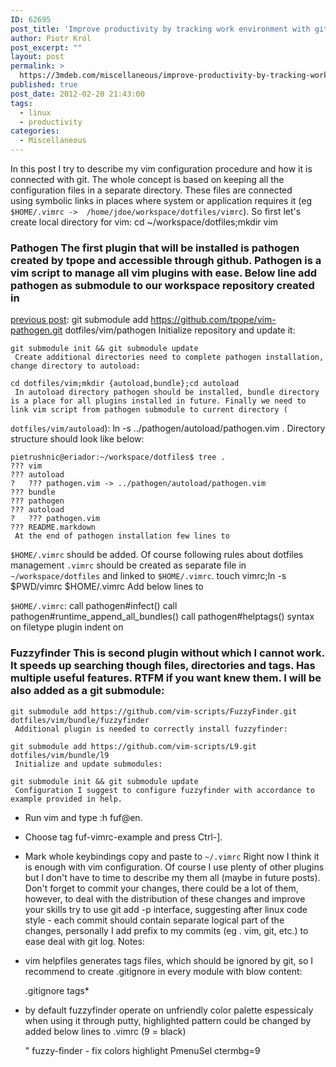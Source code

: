 ```yaml
---
ID: 62695
post_title: 'Improve productivity by tracking work environment with git &#8211; vim'
author: Piotr Król
post_excerpt: ""
layout: post
permalink: >
  https://3mdeb.com/miscellaneous/improve-productivity-by-tracking-work-environment-with-git-vim/
published: true
post_date: 2012-02-20 21:43:00
tags:
  - linux
  - productivity
categories:
  - Miscellaneous
---
```

In this post I try to describe my vim configuration procedure and how it is connected with git. The whole concept is based on keeping all the configuration files in a separate directory. These files are connected using symbolic links in places where system or application requires it (eg `$HOME/.vimrc -> 
/home/jdoe/workspace/dotfiles/vimrc`). So first let's create local directory for vim: 
    cd ~/workspace/dotfiles;mkdir vim  
    

### Pathogen The first plugin that will be installed is pathogen created by tpope and accessible through github. Pathogen is a vim script to manage all vim plugins with ease. Below line add pathogen as submodule to our workspace repository created in 

[previous post][1]: 
    git submodule add https://github.com/tpope/vim-pathogen.git dotfiles/vim/pathogen
     Initialize repository and update it: 

    git submodule init && git submodule update
     Create additional directories need to complete pathogen installation, change directory to autoload: 

    cd dotfiles/vim;mkdir {autoload,bundle};cd autoload
     In autoload directory pathogen should be installed, bundle directory is a place for all plugins installed in future. Finally we need to link vim script from pathogen submodule to current directory (

`dotfiles/vim/autoload`): 
    ln -s ../pathogen/autoload/pathogen.vim .
     Directory structure should look like below: 

    pietrushnic@eriador:~/workspace/dotfiles$ tree .
    ??? vim
    ??? autoload
    ?   ??? pathogen.vim -> ../pathogen/autoload/pathogen.vim
    ??? bundle
    ??? pathogen
    ??? autoload
    ?   ??? pathogen.vim
    ??? README.markdown
     At the end of pathogen installation few lines to 

`$HOME/.vimrc` should be added. Of course following rules about dotfiles management `.vimrc` should be created as separate file in `~/workspace/dotfiles` and linked to `$HOME/.vimrc`. 
    touch vimrc;ln -s $PWD/vimrc $HOME/.vimrc
     Add below lines to 

`$HOME/.vimrc`: 
    call pathogen#infect()
    call pathogen#runtime_append_all_bundles()
    call pathogen#helptags()
    syntax on
    filetype plugin
    indent on
    

### Fuzzyfinder This is second plugin without which I cannot work. It speeds up searching though files, directories and tags. Has multiple useful features. RTFM if you want knew them. I will be also added as a git submodule: 

    git submodule add https://github.com/vim-scripts/FuzzyFinder.git dotfiles/vim/bundle/fuzzyfinder
     Additional plugin is needed to correctly install fuzzyfinder: 

    git submodule add https://github.com/vim-scripts/L9.git dotfiles/vim/bundle/l9
     Initialize and update submodules: 

    git submodule init && git submodule update
     Configuration I suggest to configure fuzzyfinder with accordance to example provided in help.  

*   Run vim and type :h fuf@en<enter>. </enter>
*   Choose tag fuf-vimrc-example and press Ctrl-]. 
*   Mark whole keybindings copy and paste to `~/.vimrc` Right now I think it is enough with vim configuration. Of course I use plenty of other plugins but I don't have to time to describe my them all (maybe in future posts). Don't forget to commit your changes, there could be a lot of them, however, to deal with the distribution of these changes and improve your skills try to use git add -p interface, suggesting after linux code style - each commit should contain separate logical part of the changes, personally I add prefix to my commits (eg . vim, git, etc.) to ease deal with git log. Notes: 

*   vim helpfiles generates tags files, which should be ignored by git, so I recommend to create .gitignore in every module with blow content:

    .gitignore
    tags*
    

*   by default fuzzyfinder operate on unfriendly color palette espessicaly when using it through putty, highlighted pattern could be changed by added below lines to .vimrc (9 = black)

    " fuzzy-finder - fix colors highlight PmenuSel ctermbg=9

 [1]: /2012/02/19/improve-productivity-by-tracking-work/